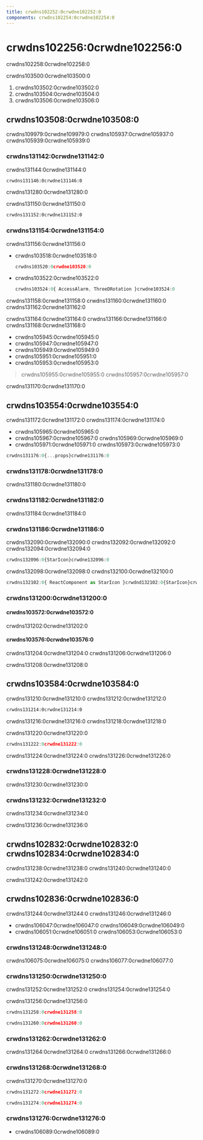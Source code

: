 ```yaml
---
title: crwdns102252:0crwdne102252:0
components: crwdns102254:0crwdne102254:0
---
```


# crwdns102256:0crwdne102256:0

<p class="description">crwdns102258:0crwdne102258:0</p>

crwdns103500:0crwdne103500:0

1. crwdns103502:0crwdne103502:0
1. crwdns103504:0crwdne103504:0
1. crwdns103506:0crwdne103506:0

## crwdns103508:0crwdne103508:0

crwdns109979:0crwdne109979:0 crwdns105937:0crwdne105937:0 crwdns105939:0crwdne105939:0

### crwdns131142:0crwdne131142:0

crwdns131144:0crwdne131144:0

```sh
crwdns131146:0crwdne131146:0
```

crwdns131280:0crwdne131280:0

crwdns131150:0crwdne131150:0

```sh
crwdns131152:0crwdne131152:0
```

### crwdns131154:0crwdne131154:0

crwdns131156:0crwdne131156:0

- crwdns103518:0crwdne103518:0

  ```jsx
  crwdns103520:0crwdne103520:0
  ```

- crwdns103522:0crwdne103522:0

  ```jsx
  crwdns103524:0{ AccessAlarm, ThreeDRotation }crwdne103524:0
  ```

crwdns131158:0crwdne131158:0 crwdns131160:0crwdne131160:0 crwdns131162:0crwdne131162:0

crwdns131164:0crwdne131164:0 crwdns131166:0crwdne131166:0 crwdns131168:0crwdne131168:0

- crwdns105945:0crwdne105945:0
- crwdns105947:0crwdne105947:0
- crwdns105949:0crwdne105949:0
- crwdns105951:0crwdne105951:0
- crwdns105953:0crwdne105953:0

> crwdns105955:0crwdne105955:0 crwdns105957:0crwdne105957:0

crwdns131170:0crwdne131170:0

## crwdns103554:0crwdne103554:0

crwdns131172:0crwdne131172:0 crwdns131174:0crwdne131174:0

- crwdns105965:0crwdne105965:0
- crwdns105967:0crwdne105967:0 crwdns105969:0crwdne105969:0
- crwdns105971:0crwdne105971:0 crwdns105973:0crwdne105973:0

```jsx
crwdns131176:0{...props}crwdne131176:0
```

### crwdns131178:0crwdne131178:0

crwdns131180:0crwdne131180:0

### crwdns131182:0crwdne131182:0

crwdns131184:0crwdne131184:0

### crwdns131186:0crwdne131186:0

crwdns132090:0crwdne132090:0 crwdns132092:0crwdne132092:0 crwdns132094:0crwdne132094:0

```jsx
crwdns132096:0{StarIcon}crwdne132096:0
```

crwdns132098:0crwdne132098:0 crwdns132100:0crwdne132100:0

```jsx
crwdns132102:0{ ReactComponent as StarIcon }crwdnd132102:0{StarIcon}crwdne132102:0
```

### crwdns131200:0crwdne131200:0

#### crwdns103572:0crwdne103572:0

crwdns131202:0crwdne131202:0

#### crwdns103576:0crwdne103576:0

crwdns131204:0crwdne131204:0 crwdns131206:0crwdne131206:0

crwdns131208:0crwdne131208:0

## crwdns103584:0crwdne103584:0

crwdns131210:0crwdne131210:0 crwdns131212:0crwdne131212:0

```html
crwdns131214:0crwdne131214:0
```

crwdns131216:0crwdne131216:0 crwdns131218:0crwdne131218:0

crwdns131220:0crwdne131220:0

```jsx
crwdns131222:0crwdne131222:0
```

crwdns131224:0crwdne131224:0 crwdns131226:0crwdne131226:0

### crwdns131228:0crwdne131228:0

crwdns131230:0crwdne131230:0

### crwdns131232:0crwdne131232:0

crwdns131234:0crwdne131234:0

crwdns131236:0crwdne131236:0

## crwdns102832:0crwdne102832:0 crwdns102834:0crwdne102834:0

crwdns131238:0crwdne131238:0 crwdns131240:0crwdne131240:0

crwdns131242:0crwdne131242:0

## crwdns102836:0crwdne102836:0

crwdns131244:0crwdne131244:0 crwdns131246:0crwdne131246:0
- crwdns106047:0crwdne106047:0 crwdns106049:0crwdne106049:0
- crwdns106051:0crwdne106051:0 crwdns106053:0crwdne106053:0

### crwdns131248:0crwdne131248:0

crwdns106075:0crwdne106075:0 crwdns106077:0crwdne106077:0

### crwdns131250:0crwdne131250:0

crwdns131252:0crwdne131252:0 crwdns131254:0crwdne131254:0

crwdns131256:0crwdne131256:0

```jsx
crwdns131258:0crwdne131258:0

crwdns131260:0crwdne131260:0
```

### crwdns131262:0crwdne131262:0

crwdns131264:0crwdne131264:0 crwdns131266:0crwdne131266:0

### crwdns131268:0crwdne131268:0

crwdns131270:0crwdne131270:0

```jsx
crwdns131272:0crwdne131272:0

crwdns131274:0crwdne131274:0
```

### crwdns131276:0crwdne131276:0

- crwdns106089:0crwdne106089:0
